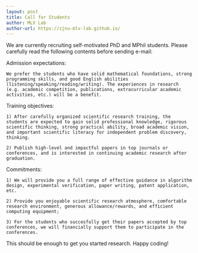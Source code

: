 ```yaml
---
layout: post
title: Call for Students
author: MLV Lab
author-url: https://zjnu-mlv-lab.github.io/
---
```


We are currently recruiting self-motivated PhD and MPhil students. Please carefully read the following contents before sending e-mail:

Admission expectations: 

~~~
We prefer the students who have solid mathematical foundations, strong programming skills, and good English abilities (listening/speaking/reading/writing). The experiences in research (e.g. academic competition, publications, extracurricular academic activities, etc.) will be a benefit.
~~~
Training objectives: 

~~~
1) After carefully organized scientific research training, the students are expected to gain solid professional knowledge, rigorous scientific thinking, strong practical ability, broad academic vision, and important scientific literacy for independent problem discovery, thinking.

2) Publish high-level and impactful papers in top journals or conferences, and is interested in continuing academic research after graduation.
~~~

Commitments: 

~~~
1) We will provide you a full range of effective guidance in algorithm design, experimental verification, paper writing, patent application, etc. 

2) Provide you enjoyable scientific research atmosphere, comfortable research environment, generous allowance/rewards, and efficient computing equipment; 

3) For the students who succesfully get their papers accepted by top conferences, we will financially support them to participate in the conferences.
~~~

This should be enough to get you started research. Happy coding!

